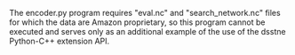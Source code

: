 The encoder.py program requires "eval.nc" and  "search_network.nc" files for which the data are Amazon proprietary, so this program
cannot be executed and serves only as an additional example of the use of the dsstne Python-C++ extension API.